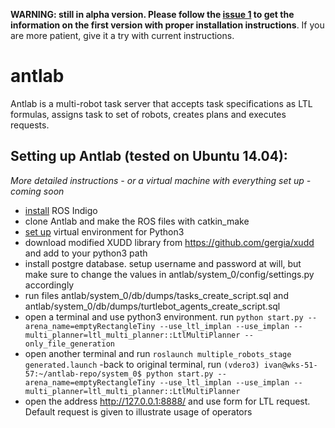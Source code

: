 **WARNING: still in alpha version. Please follow the [issue 1](https://github.com/gergia/antlab/issues/1) to get the information on the first version with proper installation instructions**. If you are more patient, give it a try with current instructions.

# antlab
Antlab is a multi-robot task server that accepts task specifications as LTL formulas, assigns task to set of robots, creates plans and executes requests.



## Setting up Antlab (tested on Ubuntu 14.04):

 _More detailed instructions - or a virtual machine with everything set up - coming soon_
 
 - [install](http://wiki.ros.org/indigo/Installation/Ubuntu) ROS Indigo
 - clone Antlab and make the ROS files with catkin_make
 - [set up](https://virtualenvwrapper.readthedocs.io/en/latest/) virtual environment for Python3
 - download modified XUDD library from https://github.com/gergia/xudd and add to your python3 path
 - install postgre database. setup username and password at will, but make sure to change the values in  antlab/system_0/config/settings.py accordingly
 - run files  antlab/system_0/db/dumps/tasks_create_script.sql and  antlab/system_0/db/dumps/turtlebot_agents_create_script.sql 
 - open a terminal and use python3 environment. run `python start.py --arena_name=emptyRectangleTiny --use_ltl_implan --use_implan --multi_planner=ltl_multi_planner::LtlMultiPlanner --only_file_generation`
 - open another terminal and run `roslaunch multiple_robots_stage generated.launch`
 -back to original terminal, run `(vdero3) ivan@wks-51-57:~/antlab-repo/system_0$ python start.py --arena_name=emptyRectangleTiny --use_ltl_implan --use_implan --multi_planner=ltl_multi_planner::LtlMultiPlanner`
 - open the address http://127.0.0.1:8888/ and use form for LTL request. Default request is given to illustrate usage of operators
